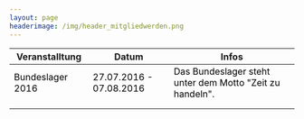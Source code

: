 ```yaml
---
layout: page
headerimage: /img/header_mitgliedwerden.png
---
```


<div class="navy" data-role="calendar" window.METRO_LOCALES="de" data-week-start="1" data-buttons="false"></div>

<table class="table striped hovered cell-hovered border bordered">
 <thead>
  <tr>
   <th>Veranstalltung</th>
   <th>Datum</th>
   <th>Infos</th>
  <tr>
 </thead>
 <tbody>
  <tr>
   <td style="cursor:pointer" onclick="window.location.href = '/veranstaltungen/20160727-bundeslager/'"><font color="#000000" >Bundeslager 2016</font></td>
   <td style="cursor:pointer" onclick="window.location.href = '/veranstaltungen/20160727-bundeslager/'"><font color="#000000" >27.07.2016 - 07.08.2016</font></td>
   <td style="cursor:pointer" onclick="window.location.href = '/veranstaltungen/20160727-bundeslager/'"><font color="#000000" >Das Bundeslager steht unter dem Motto "Zeit zu handeln".</font></td>
  </tr>
  <tr>
   <td></td>
   <td> </td>
   <td> </td>
  </tr>
  <tr>
   <td> </td>
   <td> </td>
   <td> </td>
  </tr>

</table>




